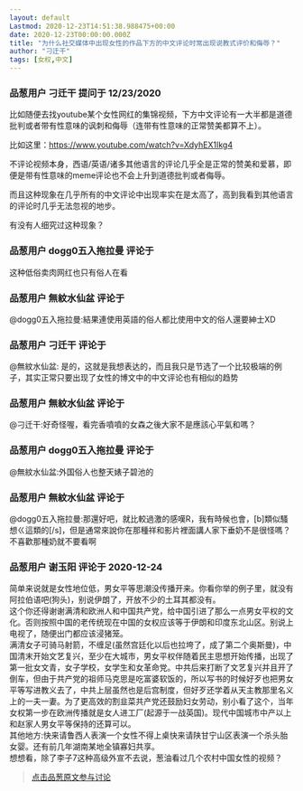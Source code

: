 ```yaml
---
layout: default
Lastmod: 2020-12-23T14:51:38.988475+00:00
date: 2020-12-23T00:00:00.000Z
title: "为什么社交媒体中出现女性的作品下方的中文评论时常出现说教式评价和侮辱？"
author: "刁迁干"
tags: [女权,中文]
---
```



### 品葱用户 **刁迁干** 提问于 12/23/2020
    
比如随便去找youtube某个女性网红的集锦视频，下方中文评论有一大半都是道德批判或者带有性意味的讽刺和侮辱（连带有性意味的正常赞美都算不上）。  
  
比如这里：https://www.youtube.com/watch?v=XdyhEX1Ikg4  
  
不评论视频本身，西语/英语/诸多其他语言的评论几乎全是正常的赞美和爱慕，即便是带有性意味的meme评论也不会上升到道德批判或者侮辱。  
  
而且这种现象在几乎所有的中文评论中出现率实在是太高了，高到我看到其他语言的评论时几乎无法忽视的地步。  
  
有没有人细究过这种现象？
    
                

### 品葱用户 **dogg0五入拖拉曼** 评论于 
        
这种低俗卖肉网红也只有俗人在看
        
                

### 品葱用户 **無紋水仙盆** 评论于 
        
@dogg0五入拖拉曼:結果連使用英語的俗人都比使用中文的俗人還要紳士XD
        
                

### 品葱用户 **刁迁干** 评论于 
        
@無紋水仙盆: 是的，这就是我想表达的，而且我只是节选了一个比较极端的例子，其实正常只要出现了女性的博文中的中文评论也有相似的趋势
        
                

### 品葱用户 **無紋水仙盆** 评论于 
        
@刁迁干:好奇怪喔，看完香噴噴的女森之後大家不是應該心平氣和嗎？
        
                

### 品葱用户 **dogg0五入拖拉曼** 评论于 
        
@無紋水仙盆:外国俗人也整天婊子碧池的
        
                

### 品葱用户 **無紋水仙盆** 评论于 
        
@dogg0五入拖拉曼:那還好吧，就比較過激的感嘆R，我有時候也會，\[b\]類似騷想ㄍ這類的\[/s\]，但是通常來說你在那種祥和影片裡面講人家下垂奶不是很怪嗎？不喜歡那種奶就不要看啊
        
                

### 品葱用户 **谢玉阳** 评论于 2020-12-24
        
简单来说就是女性地位低，男女平等思潮没传播开来。你看你举的例子里，就没有阿拉伯语吧(狗头)，别说伊朗了，开放不少的土耳其都没有。  
这个你还得谢谢满清和欧洲人和中国共产党，给中国引进了那么一点男女平权的文化。否则按照中国的老传统现在中国的女权应该等于伊朗和印度东北山区。别说上电视了，随便出门都应该浸猪笼。  
满清女子可骑马射箭，不缠足(虽然宫廷化以后也拉垮了，成了第二个奥斯曼)，中国清末开始文艺复兴，至少在大城市，男女平权伴随着民主思想开始传播，出现了第一批女文青，女子学校，女学生和女革命党。中共后来打断了文艺复兴并且开了倒车，但由于共产党的祖师马克思是吃富婆软饭的，所以写书的时候好歹也把男女平等写进教义去了，中共上层虽然也是后宫制度，但好歹还学着从天主教那里名义上的一夫一妻。为了更高效的割韭菜共产党还鼓励妇女劳动，别小看了这个，当年女权第一步在欧洲传播就是女人进工厂(起源于一战英国)。现代中国城市中产以上和赵家人男女平等保持的还算可以。  
其他地方:快来请鲁西人表演一个女性不得上桌快来请陕甘宁山区表演一个杀头胎女婴。还有前几年湖南某地全镇寡妇共享。  
想想看，除了李子7这种高级外宣不去说，葱油看过几个农村中国女性的视频？
        
                





> [点击品葱原文参与讨论](https://pincong.rocks/question/34871)

